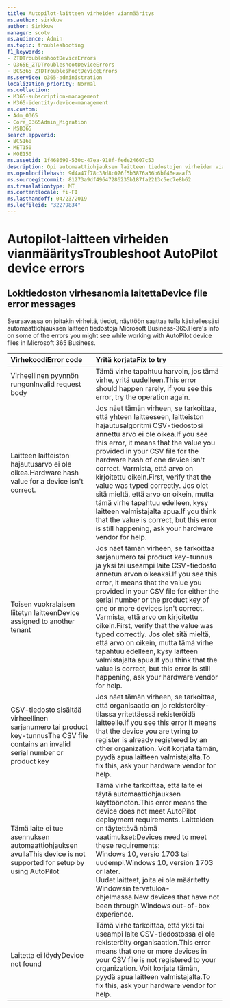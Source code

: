 ```yaml
---
title: Autopilot-laitteen virheiden vianmääritys
ms.author: sirkkuw
author: Sirkkuw
manager: scotv
ms.audience: Admin
ms.topic: troubleshooting
f1_keywords:
- ZTDTroubleshootDeviceErrors
- O365E_ZTDTroubleshootDeviceErrors
- BCS365_ZTDTroubleshootDeviceErrors
ms.service: o365-administration
localization_priority: Normal
ms.collection:
- M365-subscription-management
- M365-identity-device-management
ms.custom:
- Adm_O365
- Core_O365Admin_Migration
- MSB365
search.appverid:
- BCS160
- MET150
- MOE150
ms.assetid: 1f468690-530c-47ea-918f-fede24607c53
description: Opi automaattiohjauksen laitteen tiedostojen virheiden vianmääritys.
ms.openlocfilehash: 9d4a47f78c38d8c076f5b3876a36b6bf46eaaaf3
ms.sourcegitcommit: 81273a9df49647286235b187fa2213c5ec7e8b62
ms.translationtype: MT
ms.contentlocale: fi-FI
ms.lasthandoff: 04/23/2019
ms.locfileid: "32279834"
---
```

# <a name="troubleshoot-autopilot-device-errors"></a><span data-ttu-id="ca3d9-103">Autopilot-laitteen virheiden vianmääritys</span><span class="sxs-lookup"><span data-stu-id="ca3d9-103">Troubleshoot AutoPilot device errors</span></span>

## <a name="device-file-error-messages"></a><span data-ttu-id="ca3d9-104">Lokitiedoston virhesanomia laitetta</span><span class="sxs-lookup"><span data-stu-id="ca3d9-104">Device file error messages</span></span>

<span data-ttu-id="ca3d9-105">Seuraavassa on joitakin virheitä, tiedot, näyttöön saattaa tulla käsitellessäsi automaattiohjauksen laitteen tiedostoja Microsoft Business-365.</span><span class="sxs-lookup"><span data-stu-id="ca3d9-105">Here's info on some of the errors you might see while working with AutoPilot device files in Microsoft 365 Business.</span></span> 
  
|<span data-ttu-id="ca3d9-106">**Virhekoodi**</span><span class="sxs-lookup"><span data-stu-id="ca3d9-106">**Error code**</span></span>|<span data-ttu-id="ca3d9-107">**Yritä korjata**</span><span class="sxs-lookup"><span data-stu-id="ca3d9-107">**Fix to try**</span></span>|
|:-----|:-----|
|<span data-ttu-id="ca3d9-108">Virheellinen pyynnön rungon</span><span class="sxs-lookup"><span data-stu-id="ca3d9-108">Invalid request body</span></span>  <br/> |<span data-ttu-id="ca3d9-109">Tämä virhe tapahtuu harvoin, jos tämä virhe, yritä uudelleen.</span><span class="sxs-lookup"><span data-stu-id="ca3d9-109">This error should happen rarely, if you see this error, try the operation again.</span></span>  <br/> |
|<span data-ttu-id="ca3d9-110">Laitteen laitteiston hajautusarvo ei ole oikea.</span><span class="sxs-lookup"><span data-stu-id="ca3d9-110">Hardware hash value for a device isn't correct.</span></span>  <br/> |<span data-ttu-id="ca3d9-111">Jos näet tämän virheen, se tarkoittaa, että yhteen laitteeseen, laitteiston hajautusalgoritmi CSV-tiedostosi annettu arvo ei ole oikea.</span><span class="sxs-lookup"><span data-stu-id="ca3d9-111">If you see this error, it means that the value you provided in your CSV file for the hardware hash of one device isn't correct.</span></span> <span data-ttu-id="ca3d9-112">Varmista, että arvo on kirjoitettu oikein.</span><span class="sxs-lookup"><span data-stu-id="ca3d9-112">First, verify that the value was typed correctly.</span></span> <span data-ttu-id="ca3d9-113">Jos olet sitä mieltä, että arvo on oikein, mutta tämä virhe tapahtuu edelleen, kysy laitteen valmistajalta apua.</span><span class="sxs-lookup"><span data-stu-id="ca3d9-113">If you think that the value is correct, but this error is still happening, ask your hardware vendor for help.</span></span>  <br/> |
|<span data-ttu-id="ca3d9-114">Toisen vuokralaisen liitetyn laitteen</span><span class="sxs-lookup"><span data-stu-id="ca3d9-114">Device assigned to another tenant</span></span>  <br/> |<span data-ttu-id="ca3d9-115">Jos näet tämän virheen, se tarkoittaa sarjanumero tai product key-tunnus ja yksi tai useampi laite CSV-tiedosto annetun arvon oikeaksi.</span><span class="sxs-lookup"><span data-stu-id="ca3d9-115">If you see this error, it means that the value you provided in your CSV file for either the serial number or the product key of one or more devices isn't correct.</span></span> <span data-ttu-id="ca3d9-116">Varmista, että arvo on kirjoitettu oikein.</span><span class="sxs-lookup"><span data-stu-id="ca3d9-116">First, verify that the value was typed correctly.</span></span> <span data-ttu-id="ca3d9-117">Jos olet sitä mieltä, että arvo on oikein, mutta tämä virhe tapahtuu edelleen, kysy laitteen valmistajalta apua.</span><span class="sxs-lookup"><span data-stu-id="ca3d9-117">If you think that the value is correct, but this error is still happening, ask your hardware vendor for help.</span></span>  <br/> |
|<span data-ttu-id="ca3d9-118">CSV-tiedosto sisältää virheellinen sarjanumero tai product key-tunnus</span><span class="sxs-lookup"><span data-stu-id="ca3d9-118">The CSV file contains an invalid serial number or product key</span></span>  <br/> |<span data-ttu-id="ca3d9-119">Jos näet tämän virheen, se tarkoittaa, että organisaatio on jo rekisteröity-tilassa yritettäessä rekisteröidä laitteelle.</span><span class="sxs-lookup"><span data-stu-id="ca3d9-119">If you see this error it means that the device you are tyring to register is already registered by an other organization.</span></span> <span data-ttu-id="ca3d9-120">Voit korjata tämän, pyydä apua laitteen valmistajalta.</span><span class="sxs-lookup"><span data-stu-id="ca3d9-120">To fix this, ask your hardware vendor for help.</span></span>  <br/> |
|<span data-ttu-id="ca3d9-121">Tämä laite ei tue asennuksen automaattiohjauksen avulla</span><span class="sxs-lookup"><span data-stu-id="ca3d9-121">This device is not supported for setup by using AutoPilot</span></span>  <br/> | <span data-ttu-id="ca3d9-122">Tämä virhe tarkoittaa, että laite ei täytä automaattiohjauksen käyttöönoton.</span><span class="sxs-lookup"><span data-stu-id="ca3d9-122">This error means the device does not meet AutoPilot deployment requirements.</span></span> <span data-ttu-id="ca3d9-123">Laitteiden on täytettävä nämä vaatimukset:</span><span class="sxs-lookup"><span data-stu-id="ca3d9-123">Devices need to meet these requirements:</span></span>  <br/>  <span data-ttu-id="ca3d9-124">Windows 10, versio 1703 tai uudempi.</span><span class="sxs-lookup"><span data-stu-id="ca3d9-124">Windows 10, version 1703 or later.</span></span>  <br/>  <span data-ttu-id="ca3d9-125">Uudet laitteet, joita ei ole määritetty Windowsin tervetuloa-ohjelmassa.</span><span class="sxs-lookup"><span data-stu-id="ca3d9-125">New devices that have not been through Windows out-of-box experience.</span></span>  <br/> |
|<span data-ttu-id="ca3d9-126">Laitetta ei löydy</span><span class="sxs-lookup"><span data-stu-id="ca3d9-126">Device not found</span></span>  <br/> |<span data-ttu-id="ca3d9-127">Tämä virhe tarkoittaa, että yksi tai useampi laite CSV-tiedostossa ei ole rekisteröity organisaation.</span><span class="sxs-lookup"><span data-stu-id="ca3d9-127">This error means that one or more devices in your CSV file is not registered to your organization.</span></span> <span data-ttu-id="ca3d9-128">Voit korjata tämän, pyydä apua laitteen valmistajalta.</span><span class="sxs-lookup"><span data-stu-id="ca3d9-128">To fix this, ask your hardware vendor for help.</span></span>  <br/> |
   
